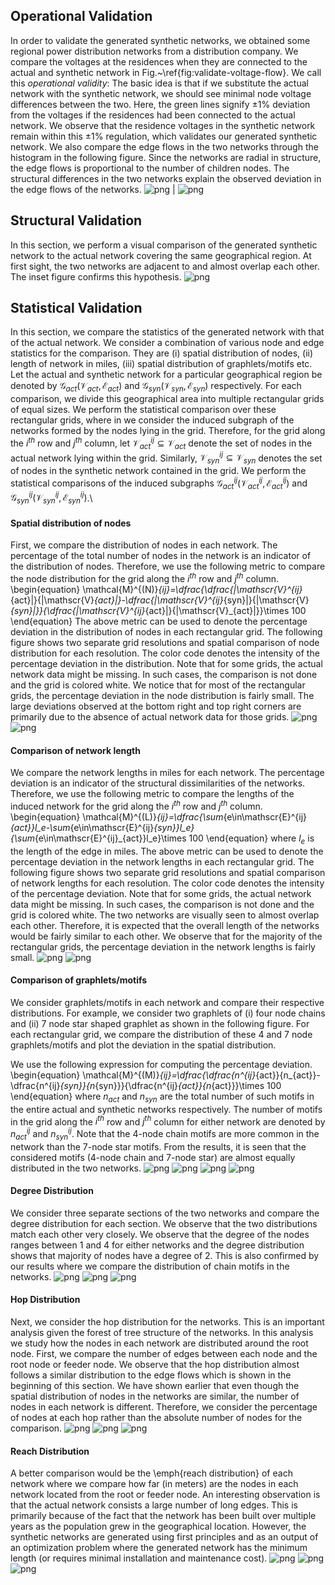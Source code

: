 
## Operational Validation
In order to validate the generated synthetic networks, we obtained some regional power distribution networks from a distribution company. We compare the voltages at the residences when they are connected to the actual and synthetic network in Fig.~\ref{fig:validate-voltage-flow}. We call this *operational validity*: The basic idea is that if we substitute the actual network with the synthetic network, we should see minimal node voltage differences between the two. Here, the green lines signify $\pm1\%$ deviation from the voltages if the residences had been connected to the actual network. We observe that the residence voltages in the synthetic network remain within this $\pm1\%$ regulation, which validates our generated synthetic network. We also compare the edge flows in the two networks through the histogram in the following figure. Since the networks are radial in structure, the edge flows is proportional to the number of children nodes. The structural differences in the two networks explain the observed deviation in the edge flows of the networks.
![png](figs/voltage-comparison.png) | ![png](figs/flow-comparison.png)

## Structural Validation
In this section, we perform a visual comparison of the generated synthetic network to the actual network covering the same geographical region. At first sight, the two networks are adjacent to and almost overlap each other. The inset figure confirms this hypothesis. 
![png](figs/structure-comparison.png)


## Statistical Validation
In this section, we compare the statistics of the generated network with that of the actual network. We consider a combination of various node and edge statistics for the comparison. They are (i) spatial distribution of nodes, (ii) length of network in miles, (iii) spatial distribution of graphlets/motifs etc. Let the actual and synthetic network for a particular geographical region be denoted by $\mathscr{G}_{act}(\mathscr{V}_{act},\mathscr{E}_{act})$ and $\mathscr{G}_{syn}(\mathscr{V}_{syn},\mathscr{E}_{syn})$ respectively. For each comparison, we divide this geographical area into multiple rectangular grids of equal sizes. We perform the statistical comparison over these rectangular grids, where in we consider the induced subgraph of the networks formed by the nodes lying in the grid. Therefore, for the grid along the $i^{th}$ row and $j^{th}$ column, let $\mathscr{V}^{ij}_{act}\subseteq\mathscr{V}_{act}$ denote the set of nodes in the actual network lying within the grid. Similarly, $\mathscr{V}^{ij}_{syn}\subseteq\mathscr{V}_{syn}$ denotes the set of nodes in the synthetic network contained in the grid. We perform the statistical comparisons of the induced subgraphs $\mathscr{G}^{ij}_{act}(\mathscr{V}^{ij}_{act},\mathscr{E}^{ij}_{act})$ and $\mathscr{G}^{ij}_{syn}(\mathscr{V}^{ij}_{syn},\mathscr{E}^{ij}_{syn})$.\\

#### Spatial distribution of nodes
First, we compare the distribution of nodes in each network. The percentage of the total number of nodes in the network is an indicator of the distribution of nodes. Therefore, we use the following metric to compare the node distribution for the grid along the $i^{th}$ row and $j^{th}$ column.
\begin{equation}
    \mathcal{M}^{(N)}_{ij}=\dfrac{\dfrac{|\mathscr{V}^{ij}_{act}|}{|\mathscr{V}_{act}|}-\dfrac{|\mathscr{V}^{ij}_{syn}|}{|\mathscr{V}_{syn}|}}{\dfrac{|\mathscr{V}^{ij}_{act}|}{|\mathscr{V}_{act}|}}\times 100
\end{equation}
The above metric can be used to denote the percentage deviation in the distribution of nodes in each rectangular grid. The following figure shows two separate grid resolutions and spatial comparison of node distribution for each resolution. The color code denotes the intensity of the percentage deviation in the distribution. Note that for some grids, the actual network data might be missing. In such cases, the comparison is not done and the grid is colored white. We notice that for most of the rectangular grids, the percentage deviation in the node distribution is fairly small. The large deviations observed at the bottom right and top right corners are primarily due to the absence of actual network data for those grids.
![png](figs/spatial-comparison-5-5.png) ![png](figs/spatial-comparison-7-7.png)

#### Comparison of network length
We compare the network lengths in miles for each network. The percentage deviation is an indicator of the structural dissimilarities of the networks. Therefore, we use the following metric to compare the lengths of the induced network for the grid along the $i^{th}$ row and $j^{th}$ column.
\begin{equation}
    \mathcal{M}^{(L)}_{ij}=\dfrac{\sum_{e\in\mathscr{E}^{ij}_{act}}l_e-\sum_{e\in\mathscr{E}^{ij}_{syn}}l_e}{\sum_{e\in\mathscr{E}^{ij}_{act}}l_e}\times 100
\end{equation}
where $l_e$ is the length of the edge in miles. The above metric can be used to denote the percentage deviation in the network lengths in each rectangular grid. The following figure shows two separate grid resolutions and spatial comparison of network lengths for each resolution. The color code denotes the intensity of the percentage deviation. Note that for some grids, the actual network data might be missing. In such cases, the comparison is not done and the grid is colored white. The two networks are visually seen to almost overlap each other. Therefore, it is expected that the overall length of the networks would be fairly similar to each other. We observe that for the majority of the rectangular grids, the percentage deviation in the network lengths is fairly small.
![png](figs/percent-length-comparison-5-5.png) ![png](figs/percent-length-comparison-7-7.png)

#### Comparison of graphlets/motifs
We consider graphlets/motifs in each network and compare their respective distributions. For example, we consider two graphlets of (i) four node chains and (ii) 7 node star shaped graphlet as shown in the following figure. For each rectangular grid, we compare the distribution of these 4 and 7 node graphlets/motifs and plot the deviation in the spatial distribution.

We use the following expression for computing the percentage deviation.
\begin{equation}
    \mathcal{M}^{(M)}_{ij}=\dfrac{\dfrac{n^{ij}_{act}}{n_{act}}-\dfrac{n^{ij}_{syn}}{n_{syn}}}{\dfrac{n^{ij}_{act}}{n_{act}}}\times 100
\end{equation}
where $n_{act}$ and $n_{syn}$ are the total number of such motifs in the entire actual and synthetic networks respectively. The number of motifs in the grid along the $i^{th}$ row and $j^{th}$ column for either network are denoted by $n_{act}^{ij}$ and $n_{syn}^{ij}$. Note that the 4-node chain motifs are more common in the network than the 7-node star motifs. From the results, it is seen that the considered motifs (4-node chain and 7-node star) are almost equally distributed in the two networks.
![png](figs/4-motif-comparison-graphlet-5-5.png) ![png](figs/4-motif-comparison-graphlet-7-7.png)
![png](figs/7-motif-comparison-graphlet-10-10.png) ![png](figs/7-motif-comparison-graphlet-15-15.png)

#### Degree Distribution
We consider three separate sections of the two networks and compare the degree distribution for each section. We observe that the two distributions match each other very closely. We observe that the degree of the nodes ranges between $1$ and $4$ for either networks and the degree distribution shows that majority of nodes have a degree of $2$. This is also confirmed by our results where we compare the distribution of chain motifs in the networks.
![png](figs/degree-distribution-194.png) ![png](figs/degree-distribution-9001.png) ![png](figs/degree-distribution-7001.png)

#### Hop Distribution
Next, we consider the hop distribution for the networks. This is an important analysis given the forest of tree structure of the networks. In this analysis we study how the nodes in each network are distributed around the root node. First, we compare the number of edges between each node and the root node or feeder node. We observe that the hop distribution almost follows a similar distribution to the edge flows which is shown in the beginning of this section. We have shown earlier that even though the spatial distribution of nodes in the networks are similar, the number of nodes in each network is different. Therefore, we consider the percentage of nodes at each hop rather than the absolute number of nodes for the comparison.
![png](figs/hop-dist-194.png) ![png](figs/hop-dist-9001.png) ![png](figs/hop-dist-7001.png)

#### Reach Distribution
A better comparison would be the \emph{reach distribution} of each network where we compare how far (in meters) are the nodes in each network located from the root or feeder node. An interesting observation is that the actual network consists a large number of long edges. This is primarily because of the fact that the network has been built over multiple years as the population grew in the geographical location. However, the synthetic networks are generated using first principles and as an output of an optimization problem where the generated network has the minimum length (or requires minimal installation and maintenance cost).
![png](figs/reach-dist-194.png) ![png](figs/reach-dist-9001.png) ![png](figs/reach-dist-7001.png)
